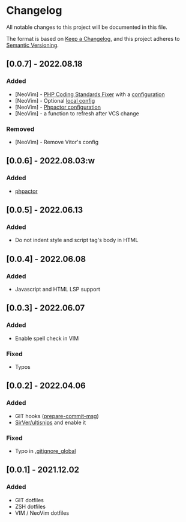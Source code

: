 # Changelog
All notable changes to this project will be documented in this file.

The format is based on [Keep a Changelog](https://keepachangelog.com/en/1.0.0/),
and this project adheres to [Semantic Versioning](https://semver.org/spec/v2.0.0.html).

## [0.0.7] - 2022.08.18
### Added
- [NeoVim] - [PHP Coding Standards Fixer](https://github.com/FriendsOfPHP/PHP-CS-Fixer) with a
  [configuration](/vim/vendor/php-cs/.php-cs)
- [NeoVim] - Optional [local config](/vim/dotfiles/.local.nvim.dist)
- [NeoVim] - [Phpactor configuration](/vim/vendor/phpactor/)
- [NeoVim] - a function to refresh after VCS change

### Removed
- [NeoVim] - Remove Vitor's config

## [0.0.6] - 2022.08.03:w

### Added
- [phpactor](https://github.com/phpactor/phpactor)

## [0.0.5] - 2022.06.13
### Added
- Do not indent style and script tag's body in HTML

## [0.0.4] - 2022.06.08
### Added
- Javascript and HTML LSP support

## [0.0.3] - 2022.06.07
### Added
- Enable spell check in VIM

### Fixed
- Typos

## [0.0.2] - 2022.04.06

### Added
- GIT hooks ([prepare-commit-msg](git/hooks/prepare-commit-msg))
- [SirVer/ultisnips](https://github.com/SirVer/ultisnips) and enable it

### Fixed
- Typo in [.gitignore_global](git/.gitignore_global)

## [0.0.1] - 2021.12.02

### Added
- GIT dotfiles
- ZSH dotfiles
- VIM / NeoVim dotfiles
